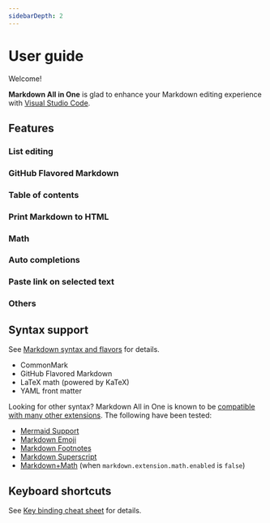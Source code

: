 ```yaml
---
sidebarDepth: 2
---
```


# User guide

Welcome!

**Markdown All in One** is glad to enhance your Markdown editing experience with [Visual Studio Code](https://code.visualstudio.com/).

## Features

### List editing

### GitHub Flavored Markdown

### Table of contents

### Print Markdown to HTML

### Math

### Auto completions

### Paste link on selected text

### Others

## Syntax support

See [Markdown syntax and flavors](../decisions/markdown-syntax-and-flavors.md) for details.

* CommonMark
* GitHub Flavored Markdown
* LaTeX math (powered by KaTeX)
* YAML front matter

Looking for other syntax? Markdown All in One is known to be [compatible with many other extensions](../decisions/compatibility.md). The following have been tested:

* [Mermaid Support](https://marketplace.visualstudio.com/items?itemName=bierner.markdown-mermaid)
* [Markdown Emoji](https://marketplace.visualstudio.com/items?itemName=bierner.markdown-emoji)
* [Markdown Footnotes](https://marketplace.visualstudio.com/items?itemName=bierner.markdown-footnotes)
* [Markdown Superscript](https://marketplace.visualstudio.com/items?itemName=DevHawk.markdown-sup)
* [Markdown+Math](https://marketplace.visualstudio.com/items?itemName=goessner.mdmath) (when `markdown.extension.math.enabled` is `false`)

## Keyboard shortcuts

See [Key binding cheat sheet](key-binding.md) for details.
